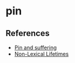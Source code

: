 # pin

## References
- [Pin and suffering](https://fasterthanli.me/articles/pin-and-suffering)
- [Non-Lexical Lifetimes](https://rust-lang.github.io/rfcs/2094-nll.html)
